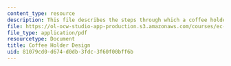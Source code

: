 ```yaml
---
content_type: resource
description: This file describes the steps through which a coffee holder was designed.
file: https://ol-ocw-studio-app-production.s3.amazonaws.com/courses/ec-s02-water-jet-technologies-spring-2005/81079cd0d674d0db3fdc3f60f00bff6b_MITEC_S02S05_coffeeholder.pdf
file_type: application/pdf
resourcetype: Document
title: Coffee Holder Design
uid: 81079cd0-d674-d0db-3fdc-3f60f00bff6b
---
```

